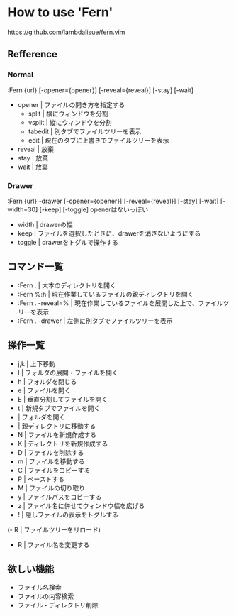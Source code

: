 # How to use 'Fern'
https://github.com/lambdalisue/fern.vim

## Refference
### Normal
:Fern {url} [-opener={opener}] [-reveal={reveal}] [-stay] [-wait]

- opener | ファイルの開き方を指定する
    - split | 横にウィンドウを分割
    - vsplit | 縦にウィンドウを分割
    - tabedit | 別タブでファイルツリーを表示
    - edit | 現在のタブに上書きでファイルツリーを表示
- reveal | 放棄
- stay | 放棄
- wait | 放棄

### Drawer
:Fern {url} -drawer [-opener={opener}] [-reveal={reveal}] [-stay] [-wait] [-width=30] [-keep] [-toggle]
openerはないっぽい

- width | drawerの幅
- keep | ファイルを選択したときに、drawerを消さないようにする
- toggle | drawerをトグルで操作する



## コマンド一覧
- :Fern . | 大本のディレクトリを開く
- :Fern %:h | 現在作業しているファイルの親ディレクトリを開く
- :Fern . -reveal=% | 現在作業しているファイルを展開した上で、ファイルツリーを表示
- :Fern . -drawer | 左側に別タブでファイルツリーを表示


## 操作一覧
- j,k | 上下移動
- l | フォルダの展開・ファイルを開く
- h | フォルダを閉じる
- e | ファイルを開く
- E | 垂直分割してファイルを開く
- t | 新規タブでファイルを開く
- <c-m> | フォルダを開く
- <c-h> | 親ディレクトリに移動する
- N | ファイルを新規作成する
- K | ディレクトリを新規作成する
- D | ファイルを削除する
- m | ファイルを移動する
- C | ファイルをコピーする
- P | ペーストする
- M | ファイルの切り取り
- y | ファイルパスをコピーする
- z | ファイル名に併せてウィンドウ幅を広げる
- ! | 隠しファイルの表示をトグルする

(- R | ファイルツリーをリロード)
- R | ファイル名を変更する

## 欲しい機能
- ファイル名検索
- ファイルの内容検索
- ファイル・ディレクトリ削除
